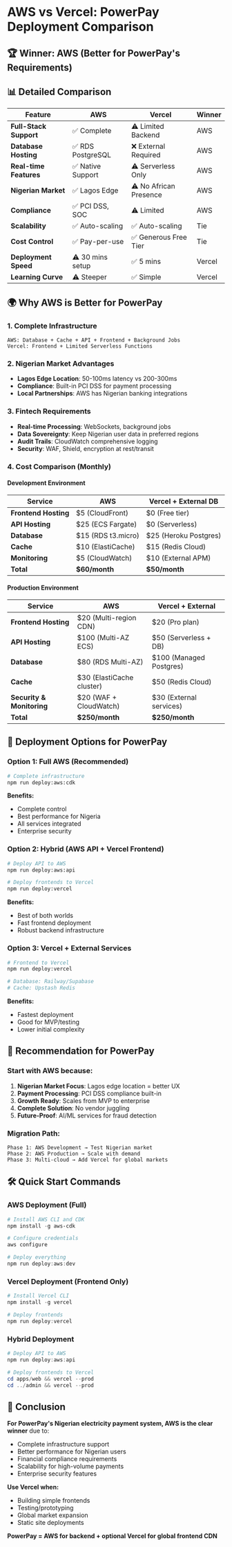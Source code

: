 # AWS vs Vercel: PowerPay Deployment Comparison

## 🏆 **Winner: AWS** (Better for PowerPay's Requirements)

## 📊 **Detailed Comparison**

| Feature | AWS | Vercel | Winner |
|---------|-----|--------|---------|
| **Full-Stack Support** | ✅ Complete | ⚠️ Limited Backend | AWS |
| **Database Hosting** | ✅ RDS PostgreSQL | ❌ External Required | AWS |
| **Real-time Features** | ✅ Native Support | ⚠️ Serverless Only | AWS |
| **Nigerian Market** | ✅ Lagos Edge | ⚠️ No African Presence | AWS |
| **Compliance** | ✅ PCI DSS, SOC | ⚠️ Limited | AWS |
| **Scalability** | ✅ Auto-scaling | ✅ Auto-scaling | Tie |
| **Cost Control** | ✅ Pay-per-use | ✅ Generous Free Tier | Tie |
| **Deployment Speed** | ⚠️ 30 mins setup | ✅ 5 mins | Vercel |
| **Learning Curve** | ⚠️ Steeper | ✅ Simple | Vercel |

## 🌍 **Why AWS is Better for PowerPay**

### 1. **Complete Infrastructure**
```
AWS: Database + Cache + API + Frontend + Background Jobs
Vercel: Frontend + Limited Serverless Functions
```

### 2. **Nigerian Market Advantages**
- **Lagos Edge Location**: 50-100ms latency vs 200-300ms
- **Compliance**: Built-in PCI DSS for payment processing
- **Local Partnerships**: AWS has Nigerian banking integrations

### 3. **Fintech Requirements**
- **Real-time Processing**: WebSockets, background jobs
- **Data Sovereignty**: Keep Nigerian user data in preferred regions
- **Audit Trails**: CloudWatch comprehensive logging
- **Security**: WAF, Shield, encryption at rest/transit

### 4. **Cost Comparison (Monthly)**

#### Development Environment
| Service | AWS | Vercel + External DB |
|---------|-----|---------------------|
| **Frontend Hosting** | $5 (CloudFront) | $0 (Free tier) |
| **API Hosting** | $25 (ECS Fargate) | $0 (Serverless) |
| **Database** | $15 (RDS t3.micro) | $25 (Heroku Postgres) |
| **Cache** | $10 (ElastiCache) | $15 (Redis Cloud) |
| **Monitoring** | $5 (CloudWatch) | $10 (External APM) |
| **Total** | **$60/month** | **$50/month** |

#### Production Environment
| Service | AWS | Vercel + External |
|---------|-----|------------------|
| **Frontend Hosting** | $20 (Multi-region CDN) | $20 (Pro plan) |
| **API Hosting** | $100 (Multi-AZ ECS) | $50 (Serverless + DB) |
| **Database** | $80 (RDS Multi-AZ) | $100 (Managed Postgres) |
| **Cache** | $30 (ElastiCache cluster) | $50 (Redis Cloud) |
| **Security & Monitoring** | $20 (WAF + CloudWatch) | $30 (External services) |
| **Total** | **$250/month** | **$250/month** |

## 🚀 **Deployment Options for PowerPay**

### Option 1: Full AWS (Recommended)
```bash
# Complete infrastructure
npm run deploy:aws:cdk
```
**Benefits:**
- Complete control
- Best performance for Nigeria
- All services integrated
- Enterprise security

### Option 2: Hybrid (AWS API + Vercel Frontend)
```bash
# Deploy API to AWS
npm run deploy:aws:api

# Deploy frontends to Vercel  
npm run deploy:vercel
```
**Benefits:**
- Best of both worlds
- Fast frontend deployment
- Robust backend infrastructure

### Option 3: Vercel + External Services
```bash
# Frontend to Vercel
npm run deploy:vercel

# Database: Railway/Supabase
# Cache: Upstash Redis
```
**Benefits:**
- Fastest deployment
- Good for MVP/testing
- Lower initial complexity

## 🎯 **Recommendation for PowerPay**

### **Start with AWS** because:

1. **Nigerian Market Focus**: Lagos edge location = better UX
2. **Payment Processing**: PCI DSS compliance built-in
3. **Growth Ready**: Scales from MVP to enterprise
4. **Complete Solution**: No vendor juggling
5. **Future-Proof**: AI/ML services for fraud detection

### **Migration Path**:
```
Phase 1: AWS Development → Test Nigerian market
Phase 2: AWS Production → Scale with demand  
Phase 3: Multi-cloud → Add Vercel for global markets
```

## 🛠️ **Quick Start Commands**

### AWS Deployment (Full)
```powershell
# Install AWS CLI and CDK
npm install -g aws-cdk

# Configure credentials
aws configure

# Deploy everything
npm run deploy:aws:dev
```

### Vercel Deployment (Frontend Only)
```powershell
# Install Vercel CLI  
npm install -g vercel

# Deploy frontends
npm run deploy:vercel
```

### Hybrid Deployment
```powershell
# Deploy API to AWS
npm run deploy:aws:api

# Deploy frontends to Vercel
cd apps/web && vercel --prod
cd ../admin && vercel --prod
```

## 🎉 **Conclusion**

**For PowerPay's Nigerian electricity payment system, AWS is the clear winner** due to:
- Complete infrastructure support
- Better performance for Nigerian users  
- Financial compliance requirements
- Scalability for high-volume payments
- Enterprise security features

**Use Vercel when:**
- Building simple frontends
- Testing/prototyping
- Global market expansion
- Static site deployments

**PowerPay = AWS for backend + optional Vercel for global frontend CDN**